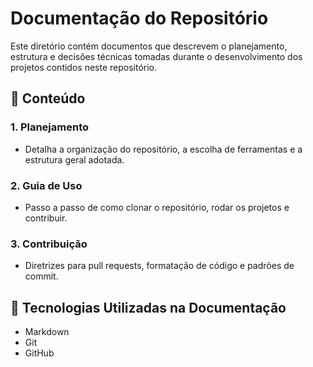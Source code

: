 # Documentação do Repositório

Este diretório contém documentos que descrevem o planejamento, estrutura e decisões técnicas tomadas durante o desenvolvimento dos projetos contidos neste repositório.

## 📁 Conteúdo

### 1. Planejamento
- Detalha a organização do repositório, a escolha de ferramentas e a estrutura geral adotada.

### 2. Guia de Uso
- Passo a passo de como clonar o repositório, rodar os projetos e contribuir.

### 3. Contribuição
- Diretrizes para pull requests, formatação de código e padrões de commit.

## 📄 Tecnologias Utilizadas na Documentação
- Markdown
- Git
- GitHub


